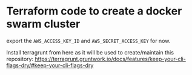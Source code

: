 # Terraform code to create a docker swarm cluster

export the `AWS_ACCESS_KEY_ID` and `AWS_SECRET_ACCESS_KEY` for now.

Install terragrunt from here as it will be used to create/maintain this repository: https://terragrunt.gruntwork.io/docs/features/keep-your-cli-flags-dry/#keep-your-cli-flags-dry
